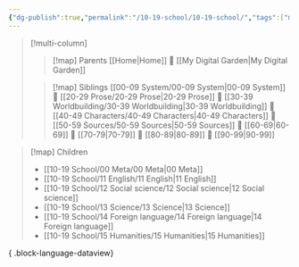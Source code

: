 ```yaml
---
{"dg-publish":true,"permalink":"/10-19-school/10-19-school/","tags":["moc"],"updated":"2024-03-26"}
---
```


> [!multi-column]
> > [!map] Parents
> > [[Home\|Home]] 💠 [[My Digital Garden\|My Digital Garden]]
> 
> > [!map] Siblings
> > [[00-09 System/00-09 System\|00-09 System]] 💠 [[20-29 Prose/20-29 Prose\|20-29 Prose]] 💠 [[30-39 Worldbuilding/30-39 Worldbuilding\|30-39 Worldbuilding]] 💠 [[40-49 Characters/40-49 Characters\|40-49 Characters]] 💠 [[50-59 Sources/50-59 Sources\|50-59 Sources]] 💠 [[60-69\|60-69]] 💠 [[70-79\|70-79]] 💠 [[80-89\|80-89]] 💠 [[90-99\|90-99]]

> [!map] Children
>  - [[10-19 School/00 Meta/00 Meta\|00 Meta]]
> - [[10-19 School/11 English/11 English\|11 English]]
> - [[10-19 School/12 Social science/12 Social science\|12 Social science]]
> - [[10-19 School/13 Science/13 Science\|13 Science]]
> - [[10-19 School/14 Foreign language/14 Foreign language\|14 Foreign language]]
> - [[10-19 School/15 Humanities/15 Humanities\|15 Humanities]]
> 
{ .block-language-dataview}